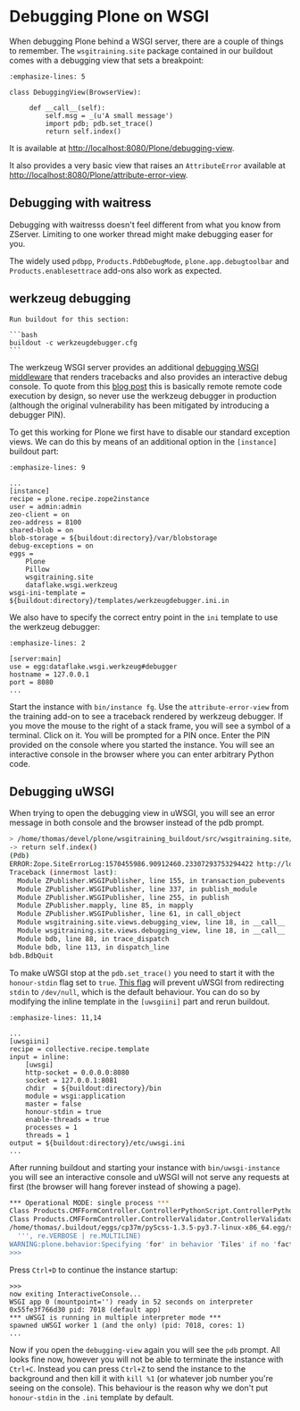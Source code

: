 # Debugging Plone on WSGI

When debugging Plone behind a WSGI server, there are a couple of things to remember.
The `wsgitraining.site` package contained in our buildout comes with a debugging view that sets a breakpoint:

```{code-block} python
:emphasize-lines: 5

class DebuggingView(BrowserView):

     def __call__(self):
         self.msg = _(u'A small message')
         import pdb; pdb.set_trace()
         return self.index()
```

It is available at [http://localhost:8080/Plone/debugging-view](http://localhost:8080/Plone/debugging-view).

It also provides a very basic view that raises an `AttributeError` available at [http://localhost:8080/Plone/attribute-error-view](http://localhost:8080/Plone/attribute-error-view).

## Debugging with waitress

Debugging with waitresss doesn't feel different from what you know from ZServer.
Limiting to one worker thread might make debugging easer for you.

The widely used `pdbpp`, `Products.PdbDebugMode`, `plone.app.debugtoolbar` and `Products.enablesettrace` add-ons also work as expected.

## werkzeug debugging

````{sidebar} Build now
Run buildout for this section:

```bash
buildout -c werkzeugdebugger.cfg
```
````

The werkzeug WSGI server provides an additional [debugging WSGI middleware](https://werkzeug.palletsprojects.com/en/0.16.x/debug) that renders tracebacks and also provides an interactive debug console.
To quote from this [blog post](https://labs.detectify.com/2015/10/02/how-patreon-got-hacked-publicly-exposed-werkzeug-debugger/) this is basically remote remote code execution by design, so never use the werkzeug debugger in production (although the original vulnerability has been mitigated by introducing a debugger PIN).

To get this working for Plone we first have to disable our standard exception views.
We can do this by means of an additional option in the `[instance]` buildout part:

```{code-block} ini
:emphasize-lines: 9

...
[instance]
recipe = plone.recipe.zope2instance
user = admin:admin
zeo-client = on
zeo-address = 8100
shared-blob = on
blob-storage = ${buildout:directory}/var/blobstorage
debug-exceptions = on
eggs =
    Plone
    Pillow
    wsgitraining.site
    dataflake.wsgi.werkzeug
wsgi-ini-template = ${buildout:directory}/templates/werkzeugdebugger.ini.in
```

We also have to specify the correct entry point in the `ini` template to use the werkzeug debugger:

```{code-block} ini
:emphasize-lines: 2

[server:main]
use = egg:dataflake.wsgi.werkzeug#debugger
hostname = 127.0.0.1
port = 8080
...
```

Start the instance with `bin/instance fg`.
Use the `attribute-error-view` from the training add-on to see a traceback rendered by werkzeug debugger.
If you move the mouse to the right of a stack frame, you will see a symbol of a terminal.
Click on it.
You will be prompted for a PIN once.
Enter the PIN provided on the console where you started the instance.
You will see an interactive console in the browser where you can enter arbitrary Python code.

## Debugging uWSGI

When trying to open the debugging view in uWSGI, you will see an error message in both console and the browser instead of the pdb prompt.

```bash
> /home/thomas/devel/plone/wsgitraining_buildout/src/wsgitraining.site/src/wsgitraining/site/views/debugging_view.py(18)__call__()
-> return self.index()
(Pdb)
ERROR:Zope.SiteErrorLog:1570455986.90912460.23307293753294422 http://localhost:8080/Plone/debugging-view
Traceback (innermost last):
  Module ZPublisher.WSGIPublisher, line 155, in transaction_pubevents
  Module ZPublisher.WSGIPublisher, line 337, in publish_module
  Module ZPublisher.WSGIPublisher, line 255, in publish
  Module ZPublisher.mapply, line 85, in mapply
  Module ZPublisher.WSGIPublisher, line 61, in call_object
  Module wsgitraining.site.views.debugging_view, line 18, in __call__
  Module wsgitraining.site.views.debugging_view, line 18, in __call__
  Module bdb, line 88, in trace_dispatch
  Module bdb, line 113, in dispatch_line
bdb.BdbQuit
```

To make uWSGI stop at the `pdb.set_trace()` you need to start it with the `honour-stdin` flag set to `true`.
[This flag](https://uwsgi-docs.readthedocs.io/en/latest/Options.html#honour-stdin) will prevent uWSGI from redirecting `stdin` to `/dev/null`, which is the default behaviour.
You can do so by modifying the inline template in the `[uwsgiini]` part and rerun buildout.

```{code-block} ini
:emphasize-lines: 11,14

...
[uwsgiini]
recipe = collective.recipe.template
input = inline:
    [uwsgi]
    http-socket = 0.0.0.0:8080
    socket = 127.0.0.1:8081
    chdir  = ${buildout:directory}/bin
    module = wsgi:application
    master = false
    honour-stdin = true
    enable-threads = true
    processes = 1
    threads = 1
output = ${buildout:directory}/etc/uwsgi.ini
...
```

After running buildout and starting your instance with `bin/uwsgi-instance` you will see an interactive console and uWSGI will not serve any requests at first (the browser will hang forever instead of showing a page).

```bash
*** Operational MODE: single process ***
Class Products.CMFFormController.ControllerPythonScript.ControllerPythonScript has a security declaration for nonexistent method 'ZPythonScriptHTML_changePrefs'
Class Products.CMFFormController.ControllerValidator.ControllerValidator has a security declaration for nonexistent method 'ZPythonScriptHTML_changePrefs'
/home/thomas/.buildout/eggs/cp37m/pyScss-1.3.5-py3.7-linux-x86_64.egg/scss/selector.py:54: FutureWarning: Possible nested set at position 329
  ''', re.VERBOSE | re.MULTILINE)
WARNING:plone.behavior:Specifying 'for' in behavior 'Tiles' if no 'factory' is given has no effect and is superfluous.
>>>
```

Press `Ctrl+D` to continue the instance startup:

```console
>>>
now exiting InteractiveConsole...
WSGI app 0 (mountpoint='') ready in 52 seconds on interpreter 0x55fe3f766d30 pid: 7018 (default app)
*** uWSGI is running in multiple interpreter mode ***
spawned uWSGI worker 1 (and the only) (pid: 7018, cores: 1)
...
```

Now if you open the `debugging-view` again you will see the `pdb` prompt.
All looks fine now, however you will not be able to terminate the instance with `Ctrl+C`.
Instead you can press `Ctrl+Z` to send the instance to the background and then kill it with `kill %1` (or whatever job number you're seeing on the console).
This behaviour is the reason why we don't put `honour-stdin` in the `.ini` template by default.
